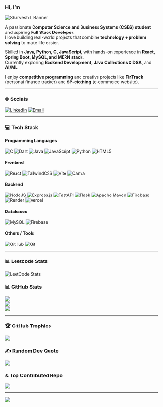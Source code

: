 ### Hi, I’m 



![Sharvesh L Banner](https://capsule-render.vercel.app/api?type=speech&height=300&color=gradient&text=Sharvesh%20L&textBg=false&fontAlign=50&animation=twinkling)


A passionate **Computer Science and Business Systems (CSBS) student** and aspiring **Full Stack Developer**.  
I love building real-world projects that combine **technology + problem solving** to make life easier.  

Skilled in **Java, Python, C, JavaScript**, with hands-on experience in **React, Spring Boot, MySQL, and MERN stack**.  
Currently exploring **Backend Development, Java Collections & DSA**, and **AI/ML**.  

I enjoy **competitive programming** and creative projects like **FinTrack** (personal finance tracker) and **SP-clothing** (e-commerce website).  

---

### 🌐 Socials
[![LinkedIn](https://img.shields.io/badge/LinkedIn-%230077B5.svg?logo=linkedin&logoColor=white)](https://linkedin.com/in/sharvesh-l) 
[![Email](https://img.shields.io/badge/Email-D14836?logo=gmail&logoColor=white)](mailto:loganathansharvesh14@gmail.com) 

---

### 💻 Tech Stack

#### Programming Languages
![C](https://img.shields.io/badge/c-%2300599C.svg?style=plastic&logo=c&logoColor=white) 
![Dart](https://img.shields.io/badge/dart-%230175C2.svg?style=plastic&logo=dart&logoColor=white) 
![Java](https://img.shields.io/badge/java-%23ED8B00.svg?style=plastic&logo=openjdk&logoColor=white) 
![JavaScript](https://img.shields.io/badge/javascript-%23323330.svg?style=plastic&logo=javascript&logoColor=%23F7DF1E) 
![Python](https://img.shields.io/badge/python-3670A0?style=plastic&logo=python&logoColor=ffdd54) 
![HTML5](https://img.shields.io/badge/html5-%23E34F26.svg?style=plastic&logo=html5&logoColor=white)

#### Frontend
![React](https://img.shields.io/badge/react-%2320232a.svg?style=plastic&logo=react&logoColor=%2361DAFB) 
![TailwindCSS](https://img.shields.io/badge/tailwindcss-%2338B2AC.svg?style=plastic&logo=tailwind-css&logoColor=white) 
![Vite](https://img.shields.io/badge/vite-%23646CFF.svg?style=plastic&logo=vite&logoColor=white) 
![Canva](https://img.shields.io/badge/Canva-%2300C4CC.svg?style=plastic&logo=Canva&logoColor=white)

#### Backend
![NodeJS](https://img.shields.io/badge/node.js-6DA55F?style=plastic&logo=node.js&logoColor=white) 
![Express.js](https://img.shields.io/badge/express.js-%23404d59.svg?style=plastic&logo=express&logoColor=%2361DAFB) 
![FastAPI](https://img.shields.io/badge/FastAPI-005571?style=plastic&logo=fastapi) 
![Flask](https://img.shields.io/badge/flask-%23000.svg?style=plastic&logo=flask&logoColor=white) 
![Apache Maven](https://img.shields.io/badge/Apache%20Maven-C71A36?style=plastic&logo=Apache%20Maven&logoColor=white) 
![Firebase](https://img.shields.io/badge/firebase-%23039BE5.svg?style=plastic&logo=firebase) 
![Render](https://img.shields.io/badge/Render-%46E3B7.svg?style=plastic&logo=render&logoColor=white) 
![Vercel](https://img.shields.io/badge/vercel-%23000000.svg?style=plastic&logo=vercel&logoColor=white)

#### Databases
![MySQL](https://img.shields.io/badge/mysql-4479A1.svg?style=plastic&logo=mysql&logoColor=white) 
![Firebase](https://img.shields.io/badge/firebase-a08021?style=plastic&logo=firebase&logoColor=ffcd34)

#### Others / Tools
![GitHub](https://img.shields.io/badge/github-%23121011.svg?style=plastic&logo=github&logoColor=white) 
![Git](https://img.shields.io/badge/git-%23F05033.svg?style=plastic&logo=git&logoColor=white)

---
### 📊 Leetcode Stats
![LeetCode Stats](https://leetcard.jacoblin.cool/sharveshl?theme=dark&font=Caladea)

### 📊 GitHub Stats
![](https://github-readme-stats.vercel.app/api?username=Sharvzz&theme=monokai&hide_border=false&include_all_commits=true&count_private=true)<br/>
![](https://nirzak-streak-stats.vercel.app/?user=Sharvzz&theme=monokai&hide_border=false)<br/>
![](https://github-readme-stats.vercel.app/api/top-langs/?username=Sharvzz&theme=monokai&hide_border=false&include_all_commits=true&count_private=true&layout=compact)

---

### 🏆 GitHub Trophies
![](https://github-profile-trophy.vercel.app/?username=Sharvzz&theme=radical&no-frame=false&no-bg=true&margin-w=4)

### ✍️ Random Dev Quote
![](https://quotes-github-readme.vercel.app/api?type=horizontal&theme=tokyonight)

### 🔝 Top Contributed Repo
![](https://github-contributor-stats.vercel.app/api?username=Sharvzz&limit=5&theme=shadow_blue&combine_all_yearly_contributions=true)

---
[![](https://visitcount.itsvg.in/api?id=Sharvzz&icon=1&color=1)](https://visitcount.itsvg.in)

<!-- Proudly created with GPRM ( https://gprm.itsvg.in ) -->
